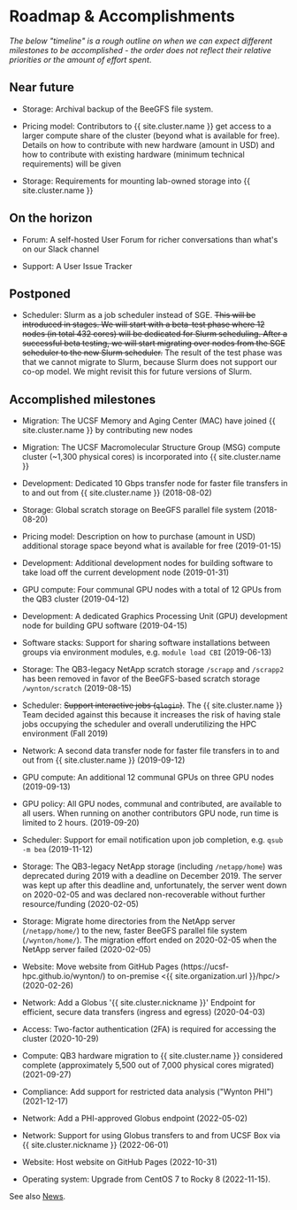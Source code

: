 # Roadmap & Accomplishments

_The below "timeline" is a rough outline on when we can expect different milestones to be accomplished - the order does not reflect their relative priorities or the amount of effort spent_.


## Near future

* Storage: Archival backup of the BeeGFS file system.

* Pricing model: Contributors to {{ site.cluster.name }} get access to a larger compute share of the cluster (beyond what is available for free).  Details on how to contribute with new hardware (amount in USD) and how to contribute with existing hardware (minimum technical requirements) will be given

* Storage: Requirements for mounting lab-owned storage into {{ site.cluster.name }}


## On the horizon

* Forum: A self-hosted User Forum for richer conversations than what's on our Slack channel

* Support: A User Issue Tracker


## Postponed

* Scheduler: Slurm as a job scheduler instead of SGE.  ~~This will be introduced in stages.  We will start with a beta-test phase where 12 nodes (in total 432 cores) will be dedicated for Slurm scheduling.  After a successful beta testing, we will start migrating over nodes from the SGE scheduler to the new Slurm scheduler.~~ The result of the test phase was that we cannot migrate to Slurm, because Slurm does not support our co-op model. We might revisit this for future versions of Slurm.


## Accomplished milestones

* Migration: The UCSF Memory and Aging Center (MAC) have joined {{ site.cluster.name }} by contributing new nodes

* Migration: The UCSF Macromolecular Structure Group (MSG) compute cluster (~1,300 physical cores) is incorporated into {{ site.cluster.name }}

* Development: Dedicated 10 Gbps transfer node for faster file transfers in to and out from {{ site.cluster.name }} (2018-08-02)

* Storage: Global scratch storage on BeeGFS parallel file system (2018-08-20)

* Pricing model: Description on how to purchase (amount in USD) additional storage space beyond what is available for free (2019-01-15)

* Development: Additional development nodes for building software to take load off the current development node (2019-01-31)

* GPU compute: Four communal GPU nodes with a total of 12 GPUs from the QB3 cluster (2019-04-12)

* Development: A dedicated Graphics Processing Unit (GPU) development node for building GPU software (2019-04-15)

* Software stacks: Support for sharing software installations between groups via environment modules, e.g. `module load CBI` (2019-06-13)

* Storage: The QB3-legacy NetApp scratch storage `/scrapp` and `/scrapp2` has been removed in favor of the BeeGFS-based scratch storage `/wynton/scratch` (2019-08-15)

* Scheduler: ~~Support interactive jobs (`qlogin`)~~. The {{ site.cluster.name }} Team decided against this because it increases the risk of having stale jobs occupying the scheduler and overall underutilizing the HPC environment (Fall 2019)

* Network: A second data transfer node for faster file transfers in to and out from {{ site.cluster.name }} (2019-09-12)

* GPU compute: An additional 12 communal GPUs on three GPU nodes (2019-09-13)

* GPU policy: All GPU nodes, communal and contributed, are available to all users. When running on another contributors GPU node, run time is limited to 2 hours. (2019-09-20)

* Scheduler: Support for email notification upon job completion, e.g. `qsub -m bea` (2019-11-12)

* Storage: The QB3-legacy NetApp storage (including `/netapp/home`) was deprecated during 2019 with a deadline on December 2019.  The server was kept up after this deadline and, unfortunately, the server went down on 2020-02-05 and was declared non-recoverable without further resource/funding (2020-02-05)

* Storage: Migrate home directories from the NetApp server (`/netapp/home/`) to the new, faster BeeGFS parallel file system (`/wynton/home/`).  The migration effort ended on 2020-02-05 when the NetApp server failed (2020-02-05)

* Website: Move website from GitHub Pages (https&#58;//ucsf-hpc.github.io/wynton/) to on-premise <{{ site.organization.url }}/hpc/> (2020-02-26)

* Network: Add a Globus '{{ site.cluster.nickname }}' Endpoint for efficient, secure data transfers (ingress and egress) (2020-04-03)

* Access: Two-factor authentication (2FA) is required for accessing the cluster (2020-10-29)

* Compute: QB3 hardware migration to {{ site.cluster.name }} considered complete (approximately 5,500 out of 7,000 physical cores migrated) (2021-09-27)

* Compliance: Add support for restricted data analysis ("Wynton PHI") (2021-12-17)

* Network: Add a PHI-approved Globus endpoint (2022-05-02)

* Network: Support for using Globus transfers to and from UCSF Box via {{ site.cluster.nickname }} (2022-06-01)

* Website: Host website on GitHub Pages (2022-10-31)

* Operating system: Upgrade from CentOS 7 to Rocky 8 (2022-11-15).


See also [News].

[QB3]: https://salilab.org/qb3cluster/
[BeeGFS]: https://www.beegfs.io/
[Globus]: https://www.globus.org/
[News]: /hpc/about/news.html
